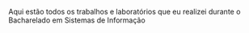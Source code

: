 Aqui estão todos os trabalhos e laboratórios que eu realizei durante o Bacharelado em Sistemas de Informação

